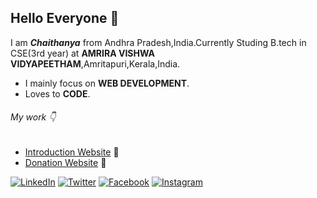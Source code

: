 ## Hello Everyone 👋
I am ***Chaithanya*** from Andhra Pradesh,India.Currently Studing B.tech in CSE(3rd year) at **AMRIRA VISHWA VIDYAPEETHAM**,Amritapuri,Kerala,India.

* I mainly focus on **WEB DEVELOPMENT**.
* Loves to **CODE**.

###### My work :point_down:

* [Introduction Website](https://chaithanyareddy123.github.io/Intro/) :sparkling_heart:
* [Donation Website](https://4-the-children.000webhostapp.com/) :pray:





 [![LinkedIn](https://www.iconfinder.com/data/icons/social-media-circle-7/512/Circled_Linkedin_svg-32.png)](https://www.linkedin.com/in/chaithanya-n-b86764191/)
 [![Twitter](http://i.imgur.com/tXSoThF.png)](https://twitter.com/nchAAithu7)
 [![Facebook](http://i.imgur.com/P3YfQoD.png)](https://www.facebook.com/ChAAithu/)
 [![Instagram](https://www.flaticon.com/premium-icon/icons/svg/2956/2956122.svg)](https://www.instagram.com/chaithu_reddy_07/?hl=en)




<!--
**ChaithanyaReddy123/ChaithanyaReddy123** is a ✨ _special_ ✨ repository because its `README.md` (this file) appears on your GitHub profile.

Here are some ideas to get you started:

- 🔭 I’m currently working on ...
- 🌱 I’m currently learning ...
- 👯 I’m looking to collaborate on ...
- 🤔 I’m looking for help with ...
- 💬 Ask me about ...
- 📫 How to reach me: ...
- 😄 Pronouns: ...
- ⚡ Fun fact: ...
-->

